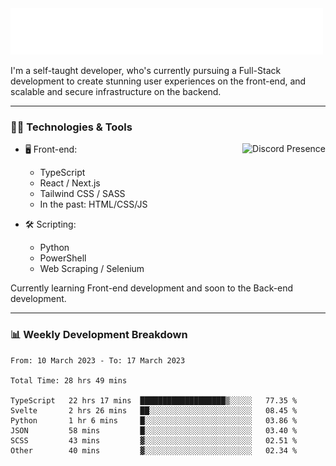 <img src="assets/wave.svg" alt=":wave:" />

I'm a self-taught developer, who's currently pursuing a Full-Stack development to create stunning user experiences on the front-end, and scalable and secure infrastructure on the backend.

---

### 🧑‍💻 Technologies & Tools

<a href="https://discord.com/users/414304208649453568" target="_blank" rel="nofollow">
   <img src="https://lanyard-profile-readme.vercel.app/api/414304208649453568?idleMessage=Probably%20doing%20something%20else..." alt="Discord Presence" align="right">
</a>

- 🖥️ Front-end:

  - TypeScript
  - React / Next.js
  - Tailwind CSS / SASS
  - In the past: HTML/CSS/JS

- 🛠 Scripting:

  - Python
  - PowerShell
  - Web Scraping / Selenium

Currently learning Front-end development and soon to the Back-end development.

---

### 📊 Weekly Development Breakdown

<!-- ![ccrsxx's GitHub Stats](https://github-readme-stats.vercel.app/api?username=ccrsxx&count_private=true&theme=tokyonight) -->
<!-- ![ccrsxx's Top Langs](https://github-readme-stats.vercel.app/api/top-langs/?username=ccrsxx&hide=lua,java,html&theme=tokyonight) -->

<!--START_SECTION:waka-->

```text
From: 10 March 2023 - To: 17 March 2023

Total Time: 28 hrs 49 mins

TypeScript   22 hrs 17 mins  ███████████████████▒░░░░░   77.35 %
Svelte       2 hrs 26 mins   ██░░░░░░░░░░░░░░░░░░░░░░░   08.45 %
Python       1 hr 6 mins     █░░░░░░░░░░░░░░░░░░░░░░░░   03.86 %
JSON         58 mins         █░░░░░░░░░░░░░░░░░░░░░░░░   03.40 %
SCSS         43 mins         ▓░░░░░░░░░░░░░░░░░░░░░░░░   02.51 %
Other        40 mins         ▓░░░░░░░░░░░░░░░░░░░░░░░░   02.34 %
```

<!--END_SECTION:waka-->
